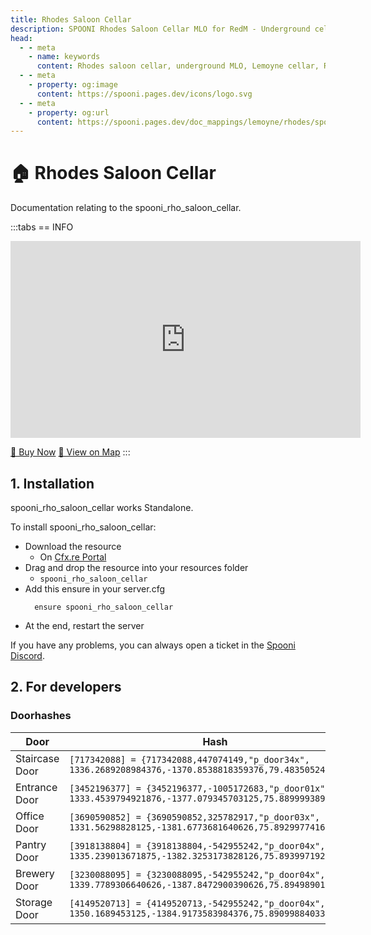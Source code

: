 ```yaml
---
title: Rhodes Saloon Cellar
description: SPOONI Rhodes Saloon Cellar MLO for RedM - Underground cellar expansion for Rhodes saloon. Hidden storage and meeting space for Red Dead Redemption 2 roleplay.
head:
  - - meta
    - name: keywords
      content: Rhodes saloon cellar, underground MLO, Lemoyne cellar, Rhodes saloon, hidden room, Rhodes mapping, RDR2 Rhodes
  - - meta
    - property: og:image
      content: https://spooni.pages.dev/icons/logo.svg
  - - meta
    - property: og:url
      content: https://spooni.pages.dev/doc_mappings/lemoyne/rhodes/spooni_rho_saloon_cellar
---
```


# 🏠 Rhodes Saloon Cellar
Documentation relating to the spooni_rho_saloon_cellar.

:::tabs
== INFO
<iframe width="560" height="315" src="https://www.youtube.com/embed/deQ8mrcAkLc?si=1nF_zMiHCp1Uy9Gu" frameborder="0" allow="accelerometer; autoplay; clipboard-write; encrypted-media; gyroscope; picture-in-picture; web-share" referrerpolicy="strict-origin-when-cross-origin" allowfullscreen></iframe>

<a href="https://spooni-mapping.tebex.io/package/7060901" class="button-buy">🛒 Buy Now</a>
<a href="https://spooni.de/rdr2/?m=house235" class="button-map">📍 View on Map</a>
:::

## 1. Installation
spooni_rho_saloon_cellar works Standalone.  

To install spooni_rho_saloon_cellar:
- Download the resource
  - On [Cfx.re Portal](https://portal.cfx.re/)
- Drag and drop the resource into your resources folder
  - `spooni_rho_saloon_cellar`
- Add this ensure in your server.cfg
  ```
    ensure spooni_rho_saloon_cellar
  ```
- At the end, restart the server

If you have any problems, you can always open a ticket in the [Spooni Discord](https://discord.gg/spooni).

## 2. For developers
### Doorhashes
| Door                      | Hash
|---------------------------|----------------------------------------------------------------------------------|
| Staircase Door            | `[717342088] = {717342088,447074149,"p_door34x", 1336.2689208984376,-1370.8538818359376,79.48350524902344}`
| Entrance Door             | `[3452196377] = {3452196377,-1005172683,"p_door01x", 1333.4539794921876,-1377.079345703125,75.88999938964844}`
| Office Door               | `[3690590852] = {3690590852,325782917,"p_door03x", 1331.56298828125,-1381.6773681640626,75.89299774169922}`
| Pantry Door               | `[3918138804] = {3918138804,-542955242,"p_door04x", 1335.239013671875,-1382.3253173828126,75.89399719238281}`
| Brewery Door              | `[3230088095] = {3230088095,-542955242,"p_door04x", 1339.7789306640626,-1387.8472900390626,75.89498901367188}`
| Storage Door              | `[4149520713] = {4149520713,-542955242,"p_door04x", 1350.1689453125,-1384.9173583984376,75.89099884033203}`
